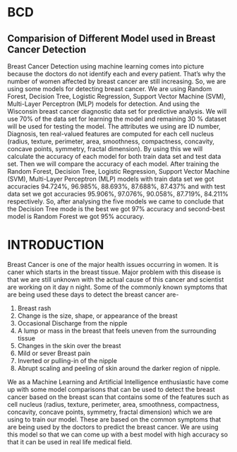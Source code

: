 # BCD
## Comparision of Different Model used in Breast Cancer Detection 

Breast Cancer Detection using machine learning comes into picture because the doctors do not identify each and every patient. That’s why the number of women affected by breast cancer are still increasing.
So, we are using some models for detecting breast cancer. We are using Random Forest, Decision Tree, Logistic Regression, Support Vector Machine (SVM), Multi-Layer Perceptron (MLP) models for detection. And using the Wisconsin breast cancer diagnostic data set for predictive analysis. We will use 70% of the data set for learning the model and remaining 30 % dataset will be used  for testing the model.
The attributes we using are ID number, Diagnosis, ten real-valued features are computed for each cell nucleus (radius, texture, perimeter, area, smoothness, compactness, concavity, concave points, symmetry, fractal dimension). By using this we will calculate the accuracy of each model for both train data set and test data set. Then we will compare the accuracy of each model.
After training the Random Forest, Decision Tree, Logistic Regression, Support Vector Machine (SVM), Multi-Layer Perceptron (MLP) models with train data set we got accuracies 94.724%, 96.985%, 88.693%, 87.688%, 87.437% and with test data set we got accuracies 95.906%, 97.076%, 90.058%, 87.719%, 84.211% respectively.
So, after analysing the five models we came to conclude that the Decision Tree mode is the best we got 97% accuracy and second-best model is Random Forest we got 95% accuracy.


# INTRODUCTION

Breast Cancer is one of the major health issues occurring in women. It is caner which starts in the breast tissue. Major problem with this disease is that we are still unknown with the actual cause of this cancer and scientist are working on it day n night.
Some of the commonly known symptoms that are being used these days to detect the breast cancer are-
1.	Breast rash 
2.	Change is the size, shape, or appearance of the breast
3.	Occasional Discharge from the nipple
4.	A lump or mass in the breast that feels uneven from the surrounding tissue
5.	Changes in the skin over the breast
6.	Mild or sever Breast pain
7.	Inverted or pulling-in of the nipple
8.	Abrupt scaling and peeling of skin around the darker region of nipple.

We as a Machine Learning and Artificial Intelligence enthusiastic have come up with some model comparisons that can be used to detect the breast cancer based on the breast scan that contains some of the features such as cell nucleus (radius, texture, perimeter, area, smoothness, compactness, concavity, concave points, symmetry, fractal dimension) which we are using to train our model. These are based on the common symptoms that are being used by the doctors to predict the breast cancer.
We are using this model so that we can come up with a best model with high accuracy so that it can be used in real life medical field.

